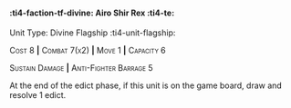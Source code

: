 #### :ti4-faction-tf-divine: **Airo Shir Rex** :ti4-te:

Unit Type: Divine Flagship :ti4-unit-flagship: 

<span style="font-variant:small-caps;">Cost 8</span> __|__ <span style="font-variant:small-caps;">Combat 7(x2)</span> __|__ <span style="font-variant:small-caps;">Move 1</span> __|__ <span style="font-variant:small-caps;">Capacity 6</span>

<span style="font-variant:small-caps;">Sustain Damage</span> __|__ <span style="font-variant:small-caps;">Anti-Fighter Barrage 5</span>

At the end of the edict phase, if this unit is on the game board, draw and resolve 1 edict.
